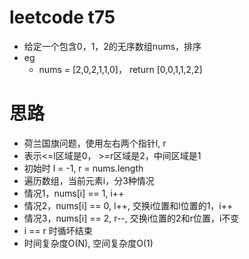 # leetcode t75
- 给定一个包含0，1，2的无序数组nums，排序
- eg
    - nums = [2,0,2,1,1,0]， return [0,0,1,1,2,2]

# 思路
- 荷兰国旗问题，使用左右两个指针l, r
- 表示<=l区域是0， >=r区域是2，中间区域是1
- 初始时 l = -1, r = nums.length
- 遍历数组，当前元素i，分3种情况
- 情况1，nums[i] == 1, i++
- 情况2，nums[i] == 0, l++, 交换i位置和l位置的1，i++
- 情况3，nums[i] == 2, r--, 交换i位置的2和r位置，i不变
- i == r 时循坏结束
- 时间复杂度O(N), 空间复杂度O(1)